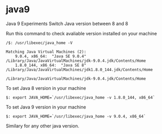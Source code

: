 # java9
Java 9 Experiments
Switch Java version between 8 and 8 

Run this command to check avaliable version installed on your machine

```
/$: /usr/libexec/java_home -V

Matching Java Virtual Machines (2):
    9.0.4, x86_64:	"Java SE 9.0.4"	/Library/Java/JavaVirtualMachines/jdk-9.0.4.jdk/Contents/Home
    1.8.0_144, x86_64:	"Java SE 8"	/Library/Java/JavaVirtualMachines/jdk1.8.0_144.jdk/Contents/Home

/Library/Java/JavaVirtualMachines/jdk-9.0.4.jdk/Contents/Home
```

To set Java 8 version in your machine

```
$: export JAVA_HOME=`/usr/libexec/java_home -v 1.8.0_144, x86_64`
```

To set Java 9 version in your machine

```
$: export JAVA_HOME=`/usr/libexec/java_home -v 9.0.4, x86_64`
```

Similary for any other java version.
